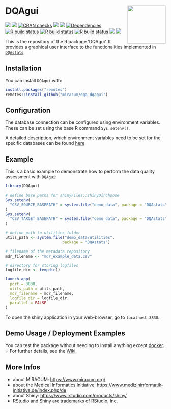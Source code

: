 

# DQAgui <img src="man/figures/logo.png" align="right" width="120" />

<!-- badges: start -->
[![](https://img.shields.io/badge/lifecycle-experimental-orange.svg)](https://lifecycle.r-lib.org/articles/stages.html#experimental)
[![](https://www.r-pkg.org/badges/version/DQAgui)](https://cran.r-project.org/package=DQAgui)
[![CRAN
checks](https://badges.cranchecks.info/worst/DQAgui.svg)](https://cran.r-project.org/web/checks/check_results_DQAgui.html)
[![](http://cranlogs.r-pkg.org/badges/grand-total/DQAgui?color=blue)](https://cran.r-project.org/package=DQAgui)
[![](http://cranlogs.r-pkg.org/badges/last-month/DQAgui?color=blue)](https://cran.r-project.org/package=DQAgui)
[![Dependencies](https://tinyverse.netlify.app/badge/DQAgui)](https://cran.r-project.org/package=DQAgui)
[![R build
status](https://github.com/miracum/dqa-dqagui/workflows/R%20CMD%20Check%20via%20%7Btic%7D/badge.svg)](https://github.com/miracum/dqa-dqagui/actions)
[![R build
status](https://github.com/miracum/dqa-dqagui/workflows/lint/badge.svg)](https://github.com/miracum/dqa-dqagui/actions)
[![R build
status](https://github.com/miracum/dqa-dqagui/workflows/test-coverage/badge.svg)](https://github.com/miracum/dqa-dqagui/actions)
[![](https://codecov.io/gh/https://github.com/miracum/dqa-dqagui/branch/master/graph/badge.svg)](https://app.codecov.io/gh/https://github.com/miracum/dqa-dqagui)
[![](https://img.shields.io/badge/doi-10.1186/s12911--022--01961--z-yellow.svg)](https://doi.org/10.1186/s12911-022-01961-z)

<!-- badges: end -->

This is the repository of the R package ‘DQAgui’. It provides a
graphical user interface to the functionalities implemented in
[`DQAstats`](https://github.com/miracum/dqa-dqastats).

## Installation

You can install `DQAgui` with:

``` r
install.packages("remotes")
remotes::install_github("miracum/dqa-dqagui")
```

## Configuration

The database connection can be configured using environment variables.
These can be set using the base R command `Sys.setenv()`.

A detailed description, which environment variables need to be set for
the specific databases can be found
[here](https://github.com/miracum/misc-dizutils#db_connection).

## Example

This is a basic example to demonstrate how to perform the data quality
assessment with `DQAgui`:

``` r
library(DQAgui)

# define base paths for shinyFiles::shinyDirChoose
Sys.setenv(
  "CSV_SOURCE_BASEPATH" = system.file("demo_data", package = "DQAstats")
)
Sys.setenv(
  "CSV_TARGET_BASEPATH" = system.file("demo_data", package = "DQAstats")
)

# define path to utilities-folder
utils_path <- system.file("demo_data/utilities",
                         package = "DQAstats")

# filename of the metadata repository
mdr_filename <- "mdr_example_data.csv"

# directory for storing logfiles
logfile_dir <- tempdir()

launch_app(
  port = 3838,
  utils_path = utils_path,
  mdr_filename = mdr_filename,
  logfile_dir = logfile_dir,
  parallel = FALSE
)
```

To open the shiny application in your web-browser, go to
`localhost:3838`.

## Demo Usage / Deployment Examples

You can test the package without needing to install anything except
[docker](https://docs.docker.com/get-docker/). :bulb: For further
details, see the
[Wiki](https://github.com/miracum/dqa-dqastats/wiki/Deployment#dqagui-browser-based-gui-version-of-the-dqa-tool).

## More Infos

- about MIRACUM: <https://www.miracum.org/>
- about the Medical Informatics Initiative:
  <https://www.medizininformatik-initiative.de/index.php/de>
- about Shiny: <https://www.rstudio.com/products/shiny/>
- RStudio and Shiny are trademarks of RStudio, Inc.
